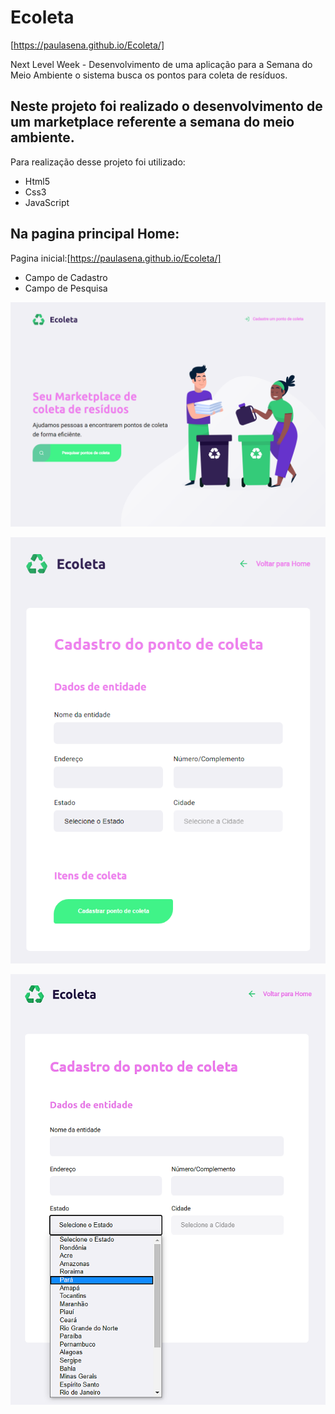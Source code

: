 # Ecoleta
[https://paulasena.github.io/Ecoleta/]

Next Level Week - Desenvolvimento de uma aplicação para a Semana do Meio Ambiente o sistema busca os pontos para coleta de resíduos.  

## Neste projeto foi realizado o desenvolvimento de um marketplace referente a semana do meio ambiente.

 Para realização desse projeto foi utilizado:

  - Html5  <br>
  - Css3 <br>
  - JavaScript <br>


## Na pagina principal Home:

Pagina inicial:[https://paulasena.github.io/Ecoleta/]

- Campo de Cadastro 
- Campo de Pesquisa

![Primeira tela](https://raw.githubusercontent.com/PaulaSena/Ecoleta/master/imgportfolio/Eco1.1.png "Home")


![Primeira tela](https://raw.githubusercontent.com/PaulaSena/Ecoleta/master/imgportfolio/Eco2.0.png "Home")


![Primeira tela](https://raw.githubusercontent.com/PaulaSena/Ecoleta/master/imgportfolio/Eco2.1.png "Home")

